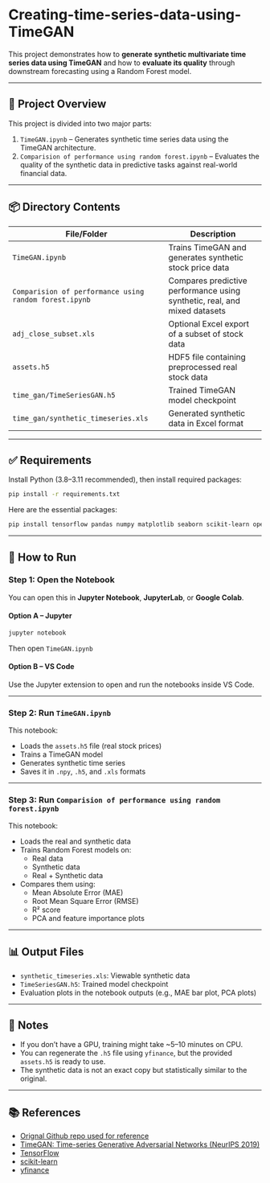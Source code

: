 # Creating-time-series-data-using-TimeGAN
This project demonstrates how to **generate synthetic multivariate time series data using TimeGAN** and how to **evaluate its quality** through downstream forecasting using a Random Forest model.

---

## 📁 Project Overview

This project is divided into two major parts:

1. `TimeGAN.ipynb` – Generates synthetic time series data using the TimeGAN architecture.
2. `Comparision of performance using random forest.ipynb` – Evaluates the quality of the synthetic data in predictive tasks against real-world financial data.

---
## 📦 Directory Contents

| File/Folder                                     | Description                                                 |
|------------------------------------------------|-------------------------------------------------------------|
| `TimeGAN.ipynb`                                 | Trains TimeGAN and generates synthetic stock price data     |
| `Comparision of performance using random forest.ipynb` | Compares predictive performance using synthetic, real, and mixed datasets |
| `adj_close_subset.xls`                          | Optional Excel export of a subset of stock data             |
| `assets.h5`                                     | HDF5 file containing preprocessed real stock data           |
| `time_gan/TimeSeriesGAN.h5`                     | Trained TimeGAN model checkpoint                            |
| `time_gan/synthetic_timeseries.xls`             | Generated synthetic data in Excel format                    |

---
## ✅ Requirements

Install Python (3.8–3.11 recommended), then install required packages:

```bash
pip install -r requirements.txt
```

Here are the essential packages:

```bash
pip install tensorflow pandas numpy matplotlib seaborn scikit-learn openpyxl
```

---
## 🚀 How to Run

### Step 1: Open the Notebook

You can open this in **Jupyter Notebook**, **JupyterLab**, or **Google Colab**.

#### Option A – Jupyter
```bash
jupyter notebook
```
Then open `TimeGAN.ipynb`

#### Option B – VS Code
Use the Jupyter extension to open and run the notebooks inside VS Code.

---
### Step 2: Run `TimeGAN.ipynb`

This notebook:
- Loads the `assets.h5` file (real stock prices)
- Trains a TimeGAN model
- Generates synthetic time series
- Saves it in `.npy`, `.h5`, and `.xls` formats

---

### Step 3: Run `Comparision of performance using random forest.ipynb`

This notebook:
- Loads the real and synthetic data
- Trains Random Forest models on:
  - Real data
  - Synthetic data
  - Real + Synthetic data
- Compares them using:
  - Mean Absolute Error (MAE)
  - Root Mean Square Error (RMSE)
  - R² score
  - PCA and feature importance plots

---
## 📊 Output Files

- `synthetic_timeseries.xls`: Viewable synthetic data
- `TimeSeriesGAN.h5`: Trained model checkpoint
- Evaluation plots in the notebook outputs (e.g., MAE bar plot, PCA plots)

---

## 📌 Notes

- If you don’t have a GPU, training might take ~5–10 minutes on CPU.
- You can regenerate the `.h5` file using `yfinance`, but the provided `assets.h5` is ready to use.
- The synthetic data is not an exact copy but statistically similar to the original.

---
## 📚 References
- [Orignal Github repo used for reference](https://github.com/stefan-jansen/machine-learning-for-trading/tree/main/21_gans_for_synthetic_time_series)
- [TimeGAN: Time-series Generative Adversarial Networks (NeurIPS 2019)](https://arxiv.org/abs/1907.05321)
- [TensorFlow](https://www.tensorflow.org/)
- [scikit-learn](https://scikit-learn.org/)
- [yfinance](https://pypi.org/project/yfinance/)
